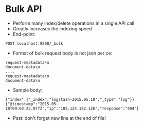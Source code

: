 # Bulk API #

* Perform many index/delete operations in a single API call
* Greatly increases the indexing speed
* End-point:
```
POST localhost:9200/_bulk
```
* Format of bulk request body is not json per ce:
```
request-meatadata\n
document-data\n
....
request-meatadata\n
document-data\n
```
* Sample body:
```
{"index":{"_index":"logstash-2015.05.18","_type":"log"}}
{"@timestamp":"2015-05-18T09:03:25.877Z","ip":"185.124.182.126","response":"404"}
```
* Psst: don't forget new line at the end of file!